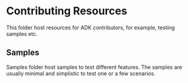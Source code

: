 # Contributing Resources

This folder host resources for ADK contributors, for example, testing samples etc.

## Samples

Samples folder host samples to test different features. The samples are usually minimal and simplistic to test one or a few scenarios.

